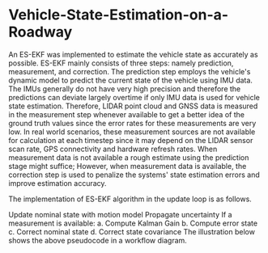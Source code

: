 # Vehicle-State-Estimation-on-a-Roadway
An ES-EKF was implemented to estimate the vehicle state as accurately as possible. ES-EKF mainly consists of three steps: namely prediction, measurement, and correction. The prediction step employs the vehicle's dynamic model to predict the current state of the vehicle using IMU data. The IMUs generally do not have very high precision and therefore the predictions can deviate largely overtime if only IMU data is used for vehicle state estimation. Therefore, LIDAR point cloud and GNSS data is measured in the measurement step whenever available to get a better idea of the ground truth values since the error rates for these measurements are very low. In real world scenarios, these measurement sources are not available for calculation at each timestep since it may depend on the LIDAR sensor scan rate, GPS connectivity and hardware refresh rates. When measurement data is not available a rough estimate using the prediction stage might suffice; However, when measurement data is available, the correction step is used to penalize the systems' state estimation errors and improve estimation accuracy.

The implementation of ES-EKF algorithm in the update loop is as follows.

Update nominal state with motion model
Propagate uncertainty
If a measurement is available:
a. Compute Kalman Gain
b. Compute error state
c. Correct nominal state
d. Correct state covariance
The illustration below shows the above pseudocode in a workflow diagram.

